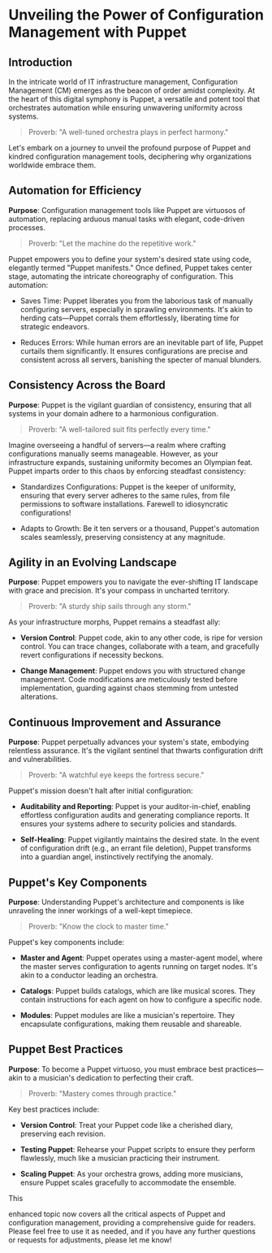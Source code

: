 # Unveiling the Power of Configuration Management with Puppet

## Introduction

In the intricate world of IT infrastructure management, Configuration Management (CM) emerges as the beacon of order amidst complexity. At the heart of this digital symphony is Puppet, a versatile and potent tool that orchestrates automation while ensuring unwavering uniformity across systems.

> Proverb: "A well-tuned orchestra plays in perfect harmony."

Let's embark on a journey to unveil the profound purpose of Puppet and kindred configuration management tools, deciphering why organizations worldwide embrace them.

## Automation for Efficiency

**Purpose**: Configuration management tools like Puppet are virtuosos of automation, replacing arduous manual tasks with elegant, code-driven processes.

> Proverb: "Let the machine do the repetitive work."

Puppet empowers you to define your system's desired state using code, elegantly termed "Puppet manifests." Once defined, Puppet takes center stage, automating the intricate choreography of configuration. This automation:

- Saves Time: Puppet liberates you from the laborious task of manually configuring servers, especially in sprawling environments. It's akin to herding cats—Puppet corrals them effortlessly, liberating time for strategic endeavors.

- Reduces Errors: While human errors are an inevitable part of life, Puppet curtails them significantly. It ensures configurations are precise and consistent across all servers, banishing the specter of manual blunders.

## Consistency Across the Board

**Purpose**: Puppet is the vigilant guardian of consistency, ensuring that all systems in your domain adhere to a harmonious configuration.

> Proverb: "A well-tailored suit fits perfectly every time."

Imagine overseeing a handful of servers—a realm where crafting configurations manually seems manageable. However, as your infrastructure expands, sustaining uniformity becomes an Olympian feat. Puppet imparts order to this chaos by enforcing steadfast consistency:

- Standardizes Configurations: Puppet is the keeper of uniformity, ensuring that every server adheres to the same rules, from file permissions to software installations. Farewell to idiosyncratic configurations!

- Adapts to Growth: Be it ten servers or a thousand, Puppet's automation scales seamlessly, preserving consistency at any magnitude.

## Agility in an Evolving Landscape

**Purpose**: Puppet empowers you to navigate the ever-shifting IT landscape with grace and precision. It's your compass in uncharted territory.

> Proverb: "A sturdy ship sails through any storm."

As your infrastructure morphs, Puppet remains a steadfast ally:

- **Version Control**: Puppet code, akin to any other code, is ripe for version control. You can trace changes, collaborate with a team, and gracefully revert configurations if necessity beckons.

- **Change Management**: Puppet endows you with structured change management. Code modifications are meticulously tested before implementation, guarding against chaos stemming from untested alterations.

## Continuous Improvement and Assurance

**Purpose**: Puppet perpetually advances your system's state, embodying relentless assurance. It's the vigilant sentinel that thwarts configuration drift and vulnerabilities.

> Proverb: "A watchful eye keeps the fortress secure."

Puppet's mission doesn't halt after initial configuration:

- **Auditability and Reporting**: Puppet is your auditor-in-chief, enabling effortless configuration audits and generating compliance reports. It ensures your systems adhere to security policies and standards.

- **Self-Healing**: Puppet vigilantly maintains the desired state. In the event of configuration drift (e.g., an errant file deletion), Puppet transforms into a guardian angel, instinctively rectifying the anomaly.

## Puppet's Key Components

**Purpose**: Understanding Puppet's architecture and components is like unraveling the inner workings of a well-kept timepiece.

> Proverb: "Know the clock to master time."

Puppet's key components include:

- **Master and Agent**: Puppet operates using a master-agent model, where the master serves configuration to agents running on target nodes. It's akin to a conductor leading an orchestra.

- **Catalogs**: Puppet builds catalogs, which are like musical scores. They contain instructions for each agent on how to configure a specific node.

- **Modules**: Puppet modules are like a musician's repertoire. They encapsulate configurations, making them reusable and shareable.

## Puppet Best Practices

**Purpose**: To become a Puppet virtuoso, you must embrace best practices—akin to a musician's dedication to perfecting their craft.

> Proverb: "Mastery comes through practice."

Key best practices include:

- **Version Control**: Treat your Puppet code like a cherished diary, preserving each revision.

- **Testing Puppet**: Rehearse your Puppet scripts to ensure they perform flawlessly, much like a musician practicing their instrument.

- **Scaling Puppet**: As your orchestra grows, adding more musicians, ensure Puppet scales gracefully to accommodate the ensemble.


This

 enhanced topic now covers all the critical aspects of Puppet and configuration management, providing a comprehensive guide for readers. Please feel free to use it as needed, and if you have any further questions or requests for adjustments, please let me know!
